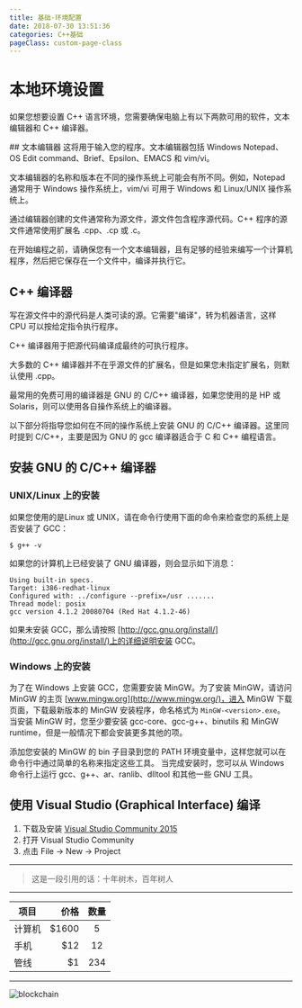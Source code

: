 ```yaml
---
title: 基础·环境配置
date: 2018-07-30 13:51:36
categories: C++基础
pageClass: custom-page-class
---
```

# 本地环境设置
<p class="test">如果您想要设置 C++ 语言环境，您需要确保电脑上有以下两款可用的软件，文本编辑器和 C++ 编译器。</p>
## 文本编辑器
这将用于输入您的程序。文本编辑器包括 Windows Notepad、OS Edit command、Brief、Epsilon、EMACS 和 vim/vi。

文本编辑器的名称和版本在不同的操作系统上可能会有所不同。例如，Notepad 通常用于 Windows 操作系统上，vim/vi 可用于 Windows 和 Linux/UNIX 操作系统上。

通过编辑器创建的文件通常称为源文件，源文件包含程序源代码。C++ 程序的源文件通常使用扩展名 .cpp、.cp 或 .c。

在开始编程之前，请确保您有一个文本编辑器，且有足够的经验来编写一个计算机程序，然后把它保存在一个文件中，编译并执行它。
## C++ 编译器
写在源文件中的源代码是人类可读的源。它需要"编译"，转为机器语言，这样 CPU 可以按给定指令执行程序。

C++ 编译器用于把源代码编译成最终的可执行程序。

大多数的 C++ 编译器并不在乎源文件的扩展名，但是如果您未指定扩展名，则默认使用 .cpp。

最常用的免费可用的编译器是 GNU 的 C/C++ 编译器，如果您使用的是 HP 或 Solaris，则可以使用各自操作系统上的编译器。

以下部分将指导您如何在不同的操作系统上安装 GNU 的 C/C++ 编译器。这里同时提到 C/C++，主要是因为 GNU 的 gcc 编译器适合于 C 和 C++ 编程语言。
## 安装 GNU 的 C/C++ 编译器
### UNIX/Linux 上的安装
如果您使用的是Linux 或 UNIX，请在命令行使用下面的命令来检查您的系统上是否安装了 GCC：
```bush
$ g++ -v
```
如果您的计算机上已经安装了 GNU 编译器，则会显示如下消息：
```bush
Using built-in specs.
Target: i386-redhat-linux
Configured with: ../configure --prefix=/usr .......
Thread model: posix
gcc version 4.1.2 20080704 (Red Hat 4.1.2-46)
```
如果未安装 GCC，那么请按照 [http://gcc.gnu.org/install/](http://gcc.gnu.org/install/)上的详细说明安装 GCC。
### Windows 上的安装
为了在 Windows 上安装 GCC，您需要安装 MinGW。为了安装 MinGW，请访问 MinGW 的主页 [www.mingw.org](http://www.mingw.org/)，进入 MinGW 下载页面，下载最新版本的 MinGW 安装程序，命名格式为 `MinGW-<version>.exe`。<br/>
当安装 MinGW 时，您至少要安装 gcc-core、gcc-g++、binutils 和 MinGW runtime，但是一般情况下都会安装更多其他的项。

添加您安装的 MinGW 的 bin 子目录到您的 PATH 环境变量中，这样您就可以在命令行中通过简单的名称来指定这些工具。
当完成安装时，您可以从 Windows 命令行上运行 gcc、g++、ar、ranlib、dlltool 和其他一些 GNU 工具。
## 使用 Visual Studio (Graphical Interface) 编译
 1. 下载及安装 [Visual Studio Community 2015](https://visualstudio.microsoft.com/ "visualstudio2015下载地址") 
 2. 打开 Visual Studio Community
 3. 点击 File -> New -> Project
 ---
 > 这是一段引用的话：十年树木，百年树人
 ***
 
| 项目        | 价格   |  数量  |
| --------   | -----:  | :----:  |
| 计算机     | \$1600 |   5     |
| 手机        |   \$12   |   12   |
| 管线        |    \$1    |  234  |
****
![blockchain](https://ss0.bdstatic.com/70cFvHSh_Q1YnxGkpoWK1HF6hhy/it/u=702257389,1274025419&fm=27&gp=0.jpg "区块链-测试图片")